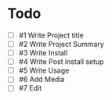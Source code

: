 # Todo

- [ ] #1 Write Project title
- [ ] #2 Write Project Summary
- [ ] #3 Write Install
- [ ] #4 Write Post install setup
- [ ] #5 Write Usage
- [ ] #6 Add Media
- [ ] #7 Edit
